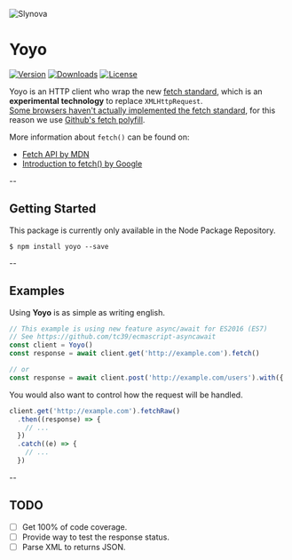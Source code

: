 ![Slynova](https://cloud.githubusercontent.com/assets/2793951/13279223/696b9020-dad6-11e5-91a9-eefaa627e079.png)

# Yoyo

[![Version](https://img.shields.io/npm/v/yoyo?style=flat-square)](https://www.npmjs.com/package/yoyo)
[![Downloads](https://img.shields.io/npm/dt/yoyo.svg?style=flat-square)](https://www.npmjs.com/package/yoyo)
[![License](https://img.shields.io/npm/l/yoyo.svg?style=flat-square)](https://opensource.org/licenses/MIT)

Yoyo is an HTTP client who wrap the new [fetch standard](https://fetch.spec.whatwg.org/), which is an **experimental technology** to replace `XMLHttpRequest`.  
[Some browsers haven't actually implemented the fetch standard](http://caniuse.com/#feat=fetch), for this reason we use [Github's fetch polyfill](https://github.com/github/fetch).

More information about `fetch()` can be found on:
* [Fetch API by MDN](https://developer.mozilla.org/en-US/docs/Web/API/Fetch_API)
* [Introduction to fetch() by Google](https://developers.google.com/web/updates/2015/03/introduction-to-fetch)

--
## Getting Started

This package is currently only available in the Node Package Repository.

```shell
$ npm install yoyo --save
```

--

## Examples

Using **Yoyo** is as simple as writing english.
```javascript
// This example is using new feature async/await for ES2016 (ES7)
// See https://github.com/tc39/ecmascript-asyncawait
const client = Yoyo()
const response = await client.get('http://example.com').fetch()

// or
const response = await client.post('http://example.com/users').with({ ... }).fetch('json') // or xml, text
```

You would also want to control how the request will be handled.

```javascript
client.get('http://example.com').fetchRaw()
  .then((response) => {
    // ...
  })
  .catch((e) => {
    // ...
  })
```

--

## TODO

- [ ] Get 100% of code coverage.
- [ ] Provide way to test the response status.
- [ ] Parse XML to returns JSON.
